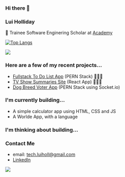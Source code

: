 ### Hi there 👋

### Lui Holliday

👋 Trainee Software Enginering Scholar at <a href=https://academy.tech/>Academy</a> 

[![Top Langs](https://github-readme-stats.vercel.app/api/top-langs/?username=luiHoll97&layout=compact)](https://github.com/luiHoll97/github-readme-stats)

![](https://komarev.com/ghpvc/?username=luiHoll97&color=ff69b4)

### Here are a few of my recent projects...

- <a href=https://linktodeployedapp/>Fullstack To Do List App</a> (PERN Stack) 👩🏻‍💻 
- <a href=https://academy-maemastersdev-tv-shows.netlify.app/>TV Show Summaries Site</a> (React App) 👩🏻‍💻 
- <a href=https://team2-dog-breed-voter.netlify.app/>Dog Breed Voter App</a> (PERN Stack using Socket.io)

### I'm currently building...
- A simple calculator app using HTML, CSS and JS
- A Worlde App, with a language


### I'm thinking about building...


### Contact Me

- email: tech.luiholl@gmail.com
- <a href= https://www.linkedin.com/in/luiholliday/> LinkedIn </a>

![](https://hit.yhype.me/github/profile?user_id=103056092)

<!--
**luiHoll97/luiHoll97** is a ✨ _special_ ✨ repository because its `README.md` (this file) appears on your GitHub profile.

Here are some ideas to get you started:

- 🔭 I’m currently working on ...
- 🌱 I’m currently learning ...
- 👯 I’m looking to collaborate on ...
- 🤔 I’m looking for help with ...
- 💬 Ask me about ...
- 📫 How to reach me: ...
- 😄 Pronouns: ...
- ⚡ Fun fact: ...
-->
